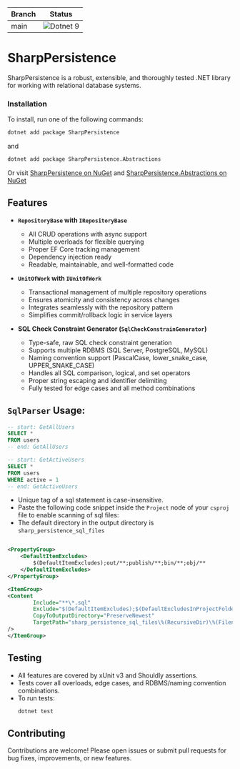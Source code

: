 | Branch | Status                                                                                                                |
|--------|-----------------------------------------------------------------------------------------------------------------------|
| main   | ![Dotnet 9](https://github.com/md-redwan-hossain/SharpPersistence/actions/workflows/dotnet.yml/badge.svg?branch=main) |

# SharpPersistence

SharpPersistence is a robust, extensible, and thoroughly tested .NET library for working with relational database
systems.

### Installation

To install, run one of the following commands:

```bash
dotnet add package SharpPersistence
```

and

```bash
dotnet add package SharpPersistence.Abstractions
```

Or visit [SharpPersistence on NuGet](https://www.nuget.org/packages/SharpPersistence/)
and [SharpPersistence.Abstractions on NuGet](https://www.nuget.org/packages/SharpPersistence.Abstractions/)

## Features

- **`RepositoryBase` with `IRepositoryBase`**

    - All CRUD operations with async support
    - Multiple overloads for flexible querying
    - Proper EF Core tracking management
    - Dependency injection ready
    - Readable, maintainable, and well-formatted code

- **`UnitOfWork` with `IUnitOfWork`**

    - Transactional management of multiple repository operations
    - Ensures atomicity and consistency across changes
    - Integrates seamlessly with the repository pattern
    - Simplifies commit/rollback logic in service layers

- **SQL Check Constraint Generator (`SqlCheckConstrainGenerator`)**
    - Type-safe, raw SQL check constraint generation
    - Supports multiple RDBMS (SQL Server, PostgreSQL, MySQL)
    - Naming convention support (PascalCase, lower_snake_case, UPPER_SNAKE_CASE)
    - Handles all SQL comparison, logical, and set operators
    - Proper string escaping and identifier delimiting
    - Fully tested for edge cases and all method combinations

## `SqlParser` Usage:

```sql
-- start: GetAllUsers
SELECT *
FROM users
-- end: GetAllUsers

-- start: GetActiveUsers
SELECT *
FROM users
WHERE active = 1
-- end: GetActiveUsers
```

- Unique tag of a sql statement is case-insensitive.
- Paste the following code snippet inside the `Project` node of your `csproj` file to enable scanning of sql files:
- The default directory in the output directory is `sharp_persistence_sql_files`

```xml

<PropertyGroup>
    <DefaultItemExcludes>
        $(DefaultItemExcludes);out/**;publish/**;bin/**;obj/**
    </DefaultItemExcludes>
</PropertyGroup>

<ItemGroup>
<Content
        Include="**\*.sql"
        Exclude="$(DefaultItemExcludes);$(DefaultExcludesInProjectFolder)"
        CopyToOutputDirectory="PreserveNewest"
        TargetPath="sharp_persistence_sql_files\%(RecursiveDir)\%(Filename)%(Extension)"
/>
</ItemGroup>
```

## Testing

- All features are covered by xUnit v3 and Shouldly assertions.
- Tests cover all overloads, edge cases, and RDBMS/naming convention combinations.
- To run tests:
  ```bash
  dotnet test
  ```

## Contributing

Contributions are welcome! Please open issues or submit pull requests for bug fixes, improvements, or new features.
